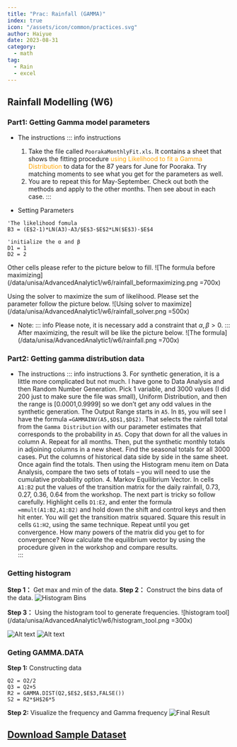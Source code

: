 ```yaml
---
title: "Prac: Rainfall (GAMMA)"
index: true
icon: "/assets/icon/common/practices.svg"
author: Haiyue
date: 2023-08-31
category:
  - math
tag:
  - Rain 
  - excel
---
```


## Rainfall Modelling (W6)
### Part1: Getting Gamma model parameters
* The instructions
    ::: info instructions
    1.	Take the file called `PoorakaMonthlyFit.xls`.  It contains a sheet that shows the fitting procedure <span style="color:orange">using Likelihood to fit a Gamma Distribution</span> to data for the 87 years for June for Pooraka.  Try matching moments to see what you get for the parameters as well. 
    2.	You are to repeat this for May-September.  Check out both the methods and apply to the other months.  Then see about in each case.
    :::

* Setting Parameters
``` VBA
'The likelihood fomula
B3 = (E$2-1)*LN(A3)-A3/$E$3-$E$2*LN($E$3)-$E$4

'initialize the α and β
D1 = 1
D2 = 2
```
Other cells please refer to the picture below to fill.
![The formula before maximizing](/data/unisa/AdvancedAnalytic1/w6/rainfall_beformaximizing.png =700x)

Using the solver to maximize the sum of likelihood. Please set the parameter follow the picture below.
![Using solver to maximize](/data/unisa/AdvancedAnalytic1/w6/rainfall_solver.png =500x)
* Note:
    ::: info
    Please note, it is necessary add a constraint that $\alpha, \beta > 0$.
    :::
After maximizing, the result will be like the picture below.
![The formula](/data/unisa/AdvancedAnalytic1/w6/rainfall.png =700x)

### Part2: Getting gamma distribution data
* The instructions
    ::: info instructions
    3.	For synthetic generation, it is a little more complicated but not much.  I have gone to Data Analysis and then Random Number Generation.  Pick 1 variable, and 3000 values (I did 200 just to make sure the file was small), Uniform Distribution, and then the range is [0.0001,0.9999] so we don’t get any odd values in the synthetic generation.  The Output Range starts in `A5`.  In `B5`, you will see I have the formula `=GAMMAINV(A5,$D$1,$D$2)`.  That selects the rainfall total from the `Gamma Distribution` with our parameter estimates that corresponds to the probability in `A5`.  Copy that down for all the values in column A.  Repeat for all months.  Then, put the synthetic monthly totals in adjoining columns in a new sheet.  Find the seasonal totals for all 3000 cases.  Put the columns of historical data side by side in the same sheet.  Once again find the totals.  Then using the Histogram menu item on Data Analysis, compare the two sets of totals – you will need to use the cumulative probability option.
    4.	Markov Equilibrium Vector.  In cells `A1:B2` put the values of the transition matrix for the daily rainfall, 0.73, 0.27, 0.36, 0.64 from the workshop.  The next part is tricky so follow carefully.  Highlight cells `D1:E2`, and enter the formula `=mmult(A1:B2,A1:B2)` and hold down the shift and control keys and then hit enter.  You will get the transition matrix squared.  Square this result in cells `G1:H2`, using the same technique.  Repeat until you get convergence.  How many powers of the matrix did you get to for convergence? Now calculate the equilibrium vector by using the procedure given in the workshop and compare results.  
    :::

### Getting histogram
**Step 1：** Get max and min of the data.
**Step 2：** Construct the bins data of the data.
    ![Histogram Bins](/data/unisa/AdvancedAnalytic1/w6/histogram_bins.png)

**Step 3：** Using the histogram tool to generate frequencies.
![histogram tool](/data/unisa/AdvancedAnalytic1/w6/histogram_tool.png =300x)

![Alt text](/data/unisa/AdvancedAnalytic1/w6/histogram_tool_parameters.png)
![Alt text](/data/unisa/AdvancedAnalytic1/w6/histogram_result.png)


### Geting GAMMA.DATA
**Step 1:** Constructing data
``` VBA
Q2 = O2/2
Q3 = Q2+5
R2 = GAMMA.DIST(Q2,$E$2,$E$3,FALSE())
S2 = R2*$H$26*5
```
**Step 2:** Visualize the frequency and Gamma frequency
![Final Result](/data/unisa/AdvancedAnalytic1/w6/FrequencyAndGammaFrequency.png)


## [Download Sample Dataset](/data/unisa/AdvancedAnalytic1/w6/PoorakaMonthlyFit.xlsx)
